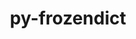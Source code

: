 ---
title: "py-frozendict"
layout: cache
categories: [package, develop]
meta: {"compilers": ["gcc@11.4.0"], "num_specs": 1, "num_specs_by_stack": {"hep": 1, "root": 1}, "oss": ["ubuntu22.04"], "platforms": ["linux"], "stacks": ["hep", "root"], "targets": ["x86_64_v3"], "versions": ["2.3.10"]}
spec_details: [{"compiler": "gcc@11.4.0", "hash": "cgh3dphruybdrjnmqqnmkwledkkhiequ", "os": "ubuntu22.04", "platform": "linux", "size": "-", "stacks": ["hep", "root"], "target": "x86_64_v3", "variants": ["build_system=python_pip"], "versions": ["2.3.10"]}]
---
